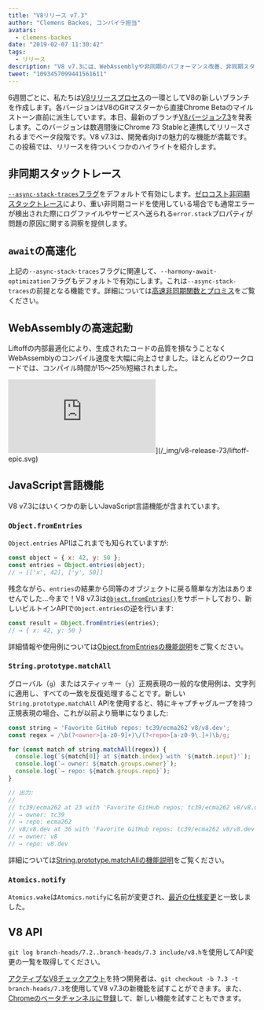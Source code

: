 ```yaml
---
title: "V8リリース v7.3"
author: "Clemens Backes, コンパイラ担当"
avatars: 
  - clemens-backes
date: "2019-02-07 11:30:42"
tags: 
  - リリース
description: "V8 v7.3には、WebAssemblyや非同期のパフォーマンス改善、非同期スタックトレース、Object.fromEntries、String#matchAllなど、非常に多くの新機能が詰まっています！"
tweet: "1093457099441561611"
---
```

6週間ごとに、私たちは[V8リリースプロセス](/docs/release-process)の一環としてV8の新しいブランチを作成します。各バージョンはV8のGitマスターから直接Chrome Betaのマイルストーン直前に派生しています。本日、最新のブランチ[V8バージョン7.3](https://chromium.googlesource.com/v8/v8.git/+log/branch-heads/7.3)を発表します。このバージョンは数週間後にChrome 73 Stableと連携してリリースされるまでベータ段階です。V8 v7.3は、開発者向けの魅力的な機能が満載です。この投稿では、リリースを待ついくつかのハイライトを紹介します。

<!--truncate-->
## 非同期スタックトレース

[`--async-stack-traces`フラグ](/blog/fast-async#improved-developer-experience)をデフォルトで有効にします。[ゼロコスト非同期スタックトレース](https://bit.ly/v8-zero-cost-async-stack-traces)により、重い非同期コードを使用している場合でも通常エラーが検出された際にログファイルやサービスへ送られる`error.stack`プロパティが問題の原因に関する洞察を提供します。

## `await`の高速化

上記の`--async-stack-traces`フラグに関連して、`--harmony-await-optimization`フラグもデフォルトで有効にします。これは`--async-stack-traces`の前提となる機能です。詳細については[高速非同期関数とプロミス](/blog/fast-async#await-under-the-hood)をご覧ください。

## WebAssemblyの高速起動

Liftoffの内部最適化により、生成されたコードの品質を損なうことなくWebAssemblyのコンパイル速度を大幅に向上させました。ほとんどのワークロードでは、コンパイル時間が15〜25％短縮されました。

![Epic ZenGardenデモのLiftoffコンパイル時間](https://s3.amazonaws.com/mozilla-games/ZenGarden/EpicZenGarden.html)](/_img/v8-release-73/liftoff-epic.svg)

## JavaScript言語機能

V8 v7.3にはいくつかの新しいJavaScript言語機能が含まれています。

### `Object.fromEntries`

`Object.entries` APIはこれまでも知られていますが:

```js
const object = { x: 42, y: 50 };
const entries = Object.entries(object);
// → [['x', 42], ['y', 50]]
```

残念ながら、`entries`の結果から同等のオブジェクトに戻る簡単な方法はありませんでした…今まで！V8 v7.3は[`Object.fromEntries()`](/features/object-fromentries)をサポートしており、新しいビルトインAPIで`Object.entries`の逆を行います:

```js
const result = Object.fromEntries(entries);
// → { x: 42, y: 50 }
```

詳細情報や使用例については[Object.fromEntriesの機能説明](/features/object-fromentries)をご覧ください。

### `String.prototype.matchAll`

グローバル（`g`）またはスティッキー（`y`）正規表現の一般的な使用例は、文字列に適用し、すべての一致を反復処理することです。新しい`String.prototype.matchAll` APIを使用すると、特にキャプチャグループを持つ正規表現の場合、これが以前より簡単になりました:

```js
const string = 'Favorite GitHub repos: tc39/ecma262 v8/v8.dev';
const regex = /\b(?<owner>[a-z0-9]+)\/(?<repo>[a-z0-9\.]+)\b/g;

for (const match of string.matchAll(regex)) {
  console.log(`${match[0]} at ${match.index} with '${match.input}'`);
  console.log(`→ owner: ${match.groups.owner}`);
  console.log(`→ repo: ${match.groups.repo}`);
}

// 出力:
//
// tc39/ecma262 at 23 with 'Favorite GitHub repos: tc39/ecma262 v8/v8.dev'
// → owner: tc39
// → repo: ecma262
// v8/v8.dev at 36 with 'Favorite GitHub repos: tc39/ecma262 v8/v8.dev'
// → owner: v8
// → repo: v8.dev
```

詳細については[String.prototype.matchAllの機能説明](/features/string-matchall)をご覧ください。

### `Atomics.notify`

`Atomics.wake`は`Atomics.notify`に名前が変更され、[最近の仕様変更](https://github.com/tc39/ecma262/pull/1220)と一致しました。

## V8 API

`git log branch-heads/7.2..branch-heads/7.3 include/v8.h`を使用してAPI変更の一覧を取得してください。

[アクティブなV8チェックアウト](/docs/source-code#using-git)を持つ開発者は、`git checkout -b 7.3 -t branch-heads/7.3`を使用してV8 v7.3の新機能を試すことができます。また、[Chromeのベータチャンネルに登録](https://www.google.com/chrome/browser/beta.html)して、新しい機能を試すこともできます。
